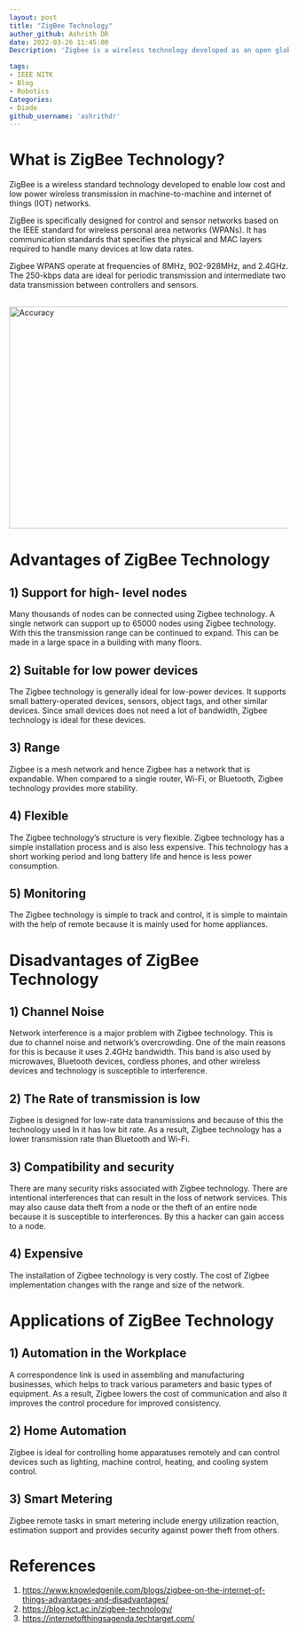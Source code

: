 ```yaml
---
layout: post
title: "ZigBee Technology"
author_github: Ashrith DR
date: 2022-03-26 11:45:00
Description: 'Zigbee is a wireless technology developed as an open global standard to address the unique needs of low-cost, low-power wireless IoT networks'

tags: 
- IEEE NITK
- Blog
- Robotics
Categories:
- Diode
github_username: 'ashrithdr'
---
```

# What is ZigBee Technology? #


ZigBee is a wireless standard technology developed to enable low cost and low power wireless transmission in machine-to-machine and internet of things (IOT) networks.

ZigBee is specifically designed for control and sensor networks based on the IEEE standard for wireless personal area networks (WPANs). It has communication standards that specifies the physical and MAC layers required to handle many devices at low data rates.

Zigbee WPANS operate at frequencies of 8MHz, 902-928MHz, and 2.4GHz. The 250-kbps data are ideal for periodic transmission and intermediate two data transmission between controllers and sensors. 

<br />
<img src = "assets/robot.jpg" alt="Accuracy" style="height: 400px; width:600px;"/>
<br />

# Advantages of ZigBee Technology #

## 1)	Support for high- level nodes ##
Many thousands of nodes can be connected using Zigbee technology. A single network can support up to 65000 nodes using Zigbee technology. With this the transmission range can be continued to expand. This can be made in a large space in a building with many floors.

## 2)	Suitable for low power devices ##
The Zigbee technology is generally ideal for low-power devices. It supports small battery-operated devices, sensors, object tags, and other similar devices. Since small devices does not need a lot of bandwidth, Zigbee technology is ideal for these devices. 

## 3)	Range ##
Zigbee is a mesh network and hence Zigbee has a network that is expandable. When compared to a single router, Wi-Fi, or Bluetooth, Zigbee technology provides more stability. 

## 4)	Flexible ##
The Zigbee technology’s structure is very flexible. Zigbee technology has a simple installation process and is also less expensive. This technology has a short working period and long battery life and hence is less power consumption.

## 5)	Monitoring  ##
The Zigbee technology is simple to track and control, it is simple to maintain with the help of remote because it is mainly used for home appliances.


# Disadvantages of ZigBee Technology #

## 1)	Channel Noise ##
Network interference is a major problem with Zigbee technology. This is due to channel noise and network’s overcrowding. One of the main reasons for this is because it uses 2.4GHz bandwidth. This band is also used by microwaves, Bluetooth devices, cordless phones, and other wireless devices and technology is susceptible to interference.

## 2)	The Rate of transmission is low ##
Zigbee is designed for low-rate data transmissions and because of this the technology used In it has low bit rate. As a result, Zigbee technology has a lower transmission rate than Bluetooth and Wi-Fi.

## 3)	Compatibility and security ##
There are many security risks associated with Zigbee technology. There are intentional interferences that can result in the loss of network services. This may also cause data theft from a node or the theft of an entire node because it is susceptible to interferences. By this a hacker can gain access to a node.

## 4)	Expensive ##
The installation of Zigbee technology is very costly. The cost of Zigbee implementation changes with the range and size of the network. 


# Applications of ZigBee Technology #

## 1)	Automation in the Workplace ##
A correspondence link is used in assembling and manufacturing businesses, which helps to track various parameters and basic types of equipment. As a result, Zigbee lowers the cost of communication and also it improves the control procedure for improved consistency.
## 2)	Home Automation ##
Zigbee is ideal for controlling home apparatuses remotely and can control devices such as lighting, machine control, heating, and cooling system control.
## 3)	Smart Metering ##
Zigbee remote tasks in smart metering include energy utilization reaction, estimation support and provides security against power theft from others.



# References #
1. https://www.knowledgenile.com/blogs/zigbee-on-the-internet-of-things-advantages-and-disadvantages/
2. https://blog.kct.ac.in/zigbee-technology/
3. https://internetofthingsagenda.techtarget.com/
                                                                                 
